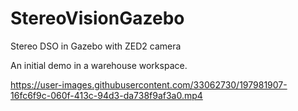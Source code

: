 # StereoVisionGazebo
Stereo DSO in Gazebo with ZED2 camera

An initial demo in a warehouse workspace.

https://user-images.githubusercontent.com/33062730/197981907-16fc6f9c-060f-413c-94d3-da738f9af3a0.mp4

